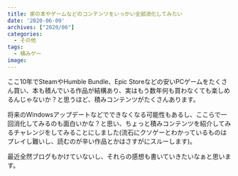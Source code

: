```yaml
---
title: 家の本やゲームなどのコンテンツをいっかい全部消化してみたい
date: '2020-06-09'
archives: ["2020/06"]
categories:
  - その他
tags:
  - 積みゲー
image:
---
```

ここ10年でSteamやHumble Bundle、Epic Storeなどの安いPCゲームをたくさん買い、本も積んでいる作品が結構あり、実はもう数年何も買わなくても楽しめるんじゃないか？と思うほど、積みコンテンツがたくさんあります。

将来のWindowsアップデートなどでできなくなる可能性もあるし、ここらで一回消化してみるのも面白いかな？と思い、ちょっと積みコンテンツを紹介してみるチャレンジをしてみることにしました(流石にクソゲーとわかっているものはプレイし難いし、読むのが辛い作品とかはさすがにスルーします)。

最近全然ブログもかけていないし、それらの感想も書いていきたいなぁと思います。

